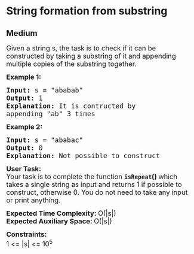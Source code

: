 # String formation from substring
## Medium 
<div class="problem-statement">
                <p></p><p><span style="font-size:18px">Given a string s, the task is to check if it can be constructed by taking a substring of it and appending multiple copies of the substring together.&nbsp; </span></p>

<p><span style="font-size:18px"><strong>Example 1:</strong></span></p>

<pre><span style="font-size:18px"><strong>Input:</strong> s = "ababab"
<strong>Output:</strong> 1
<strong>Explanation:</strong> It is contructed by 
appending "ab" 3 times</span></pre>

<p><span style="font-size:18px"><strong>Example 2:</strong></span></p>

<pre><span style="font-size:18px"><strong>Input:</strong> s = "ababac"
<strong>Output:</strong> 0
<strong>Explanation:</strong> Not possible to construct</span></pre>

<p><span style="font-size:18px"><strong>User Task:</strong><br>
Your task is to complete the function <strong><code>isRepeat</code>()&nbsp;</strong>which takes a single string as input and returns 1 if possible to construct, otherwise 0. You do not need to take any input or print anything.</span></p>

<p><span style="font-size:18px"><strong>Expected Time Complexity:&nbsp;</strong>O(|s|)<br>
<strong>Expected Auxiliary Space:&nbsp;</strong>O(|s|)</span></p>

<p><span style="font-size:18px"><strong>Constraints:</strong><br>
1 &lt;= |s| &lt;= 10<sup>5</sup></span></p>
 <p></p>
            </div>